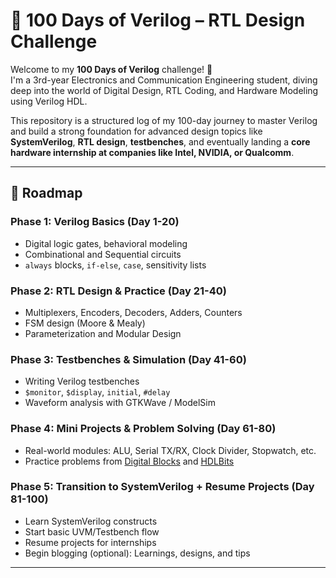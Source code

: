 # 💯 100 Days of Verilog – RTL Design Challenge

Welcome to my **100 Days of Verilog** challenge! 🚀  
I'm a 3rd-year Electronics and Communication Engineering student, diving deep into the world of Digital Design, RTL Coding, and Hardware Modeling using Verilog HDL.  

This repository is a structured log of my 100-day journey to master Verilog and build a strong foundation for advanced design topics like **SystemVerilog**, **RTL design**, **testbenches**, and eventually landing a **core hardware internship at companies like Intel, NVIDIA, or Qualcomm**.

---

## 🧭 Roadmap

### Phase 1: Verilog Basics (Day 1-20)
- Digital logic gates, behavioral modeling
- Combinational and Sequential circuits
- `always` blocks, `if-else`, `case`, sensitivity lists

### Phase 2: RTL Design & Practice (Day 21-40)
- Multiplexers, Encoders, Decoders, Adders, Counters
- FSM design (Moore & Mealy)
- Parameterization and Modular Design

### Phase 3: Testbenches & Simulation (Day 41-60)
- Writing Verilog testbenches
- `$monitor`, `$display`, `initial`, `#delay`
- Waveform analysis with GTKWave / ModelSim

### Phase 4: Mini Projects & Problem Solving (Day 61-80)
- Real-world modules: ALU, Serial TX/RX, Clock Divider, Stopwatch, etc.
- Practice problems from [Digital Blocks](https://github.com/ShawonAshraf/digital-blocks) and [HDLBits](https://hdlbits.01xz.net/)

### Phase 5: Transition to SystemVerilog + Resume Projects (Day 81-100)
- Learn SystemVerilog constructs
- Start basic UVM/Testbench flow
- Resume projects for internships
- Begin blogging (optional): Learnings, designs, and tips

---


